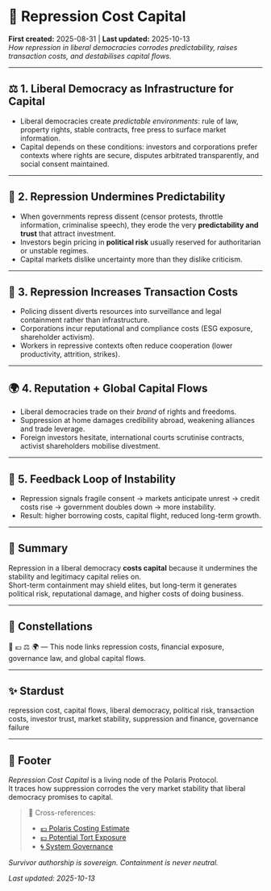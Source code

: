 # 💸 Repression Cost Capital  
**First created:** 2025-08-31 | **Last updated:** 2025-10-13  
*How repression in liberal democracies corrodes predictability, raises transaction costs, and destabilises capital flows.*  

---

## ⚖️ 1. Liberal Democracy as Infrastructure for Capital  
- Liberal democracies create *predictable environments*: rule of law, property rights, stable contracts, free press to surface market information.  
- Capital depends on these conditions: investors and corporations prefer contexts where rights are secure, disputes arbitrated transparently, and social consent maintained.  

---

## 🌋 2. Repression Undermines Predictability  
- When governments repress dissent (censor protests, throttle information, criminalise speech), they erode the very **predictability and trust** that attract investment.  
- Investors begin pricing in **political risk** usually reserved for authoritarian or unstable regimes.  
- Capital markets dislike uncertainty more than they dislike criticism.  

---

## 🎁 3. Repression Increases Transaction Costs  
- Policing dissent diverts resources into surveillance and legal containment rather than infrastructure.  
- Corporations incur reputational and compliance costs (ESG exposure, shareholder activism).  
- Workers in repressive contexts often reduce cooperation (lower productivity, attrition, strikes).  

---

## 🌍 4. Reputation + Global Capital Flows  
- Liberal democracies trade on their *brand* of rights and freedoms.  
- Suppression at home damages credibility abroad, weakening alliances and trade leverage.  
- Foreign investors hesitate, international courts scrutinise contracts, activist shareholders mobilise divestment.  

---

## 🧨 5. Feedback Loop of Instability  
- Repression signals fragile consent → markets anticipate unrest → credit costs rise → government doubles down → more instability.  
- Result: higher borrowing costs, capital flight, reduced long-term growth.  

---

## 🐉 Summary  
Repression in a liberal democracy **costs capital** because it undermines the stability and legitimacy capital relies on.  
Short-term containment may shield elites, but long-term it generates political risk, reputational damage, and higher costs of doing business.  

---

## 🌌 Constellations  

💸 💷 ⚖️ 🌍 — This node links repression costs, financial exposure, governance law, and global capital flows.

---

## ✨ Stardust  

repression cost, capital flows, liberal democracy, political risk, transaction costs, investor trust, market stability, suppression and finance, governance failure

---

## 🏮 Footer  

*Repression Cost Capital* is a living node of the Polaris Protocol.  
It traces how suppression corrodes the very market stability that liberal democracy promises to capital.  

> 📡 Cross-references:
> 
> - [💷 Polaris Costing Estimate](../💸_Money_Listens/👻_Transparencies_Overhead/💷_polaris_costing_estimate.md)  
> - [💷 Potential Tort Exposure](../💸_Money_Listens/👻_Transparencies_Overhead/💷_potential_tort_exposure.md)  
> - [🌀 System Governance](./README.md)  

*Survivor authorship is sovereign. Containment is never neutral.*  

_Last updated: 2025-10-13_
